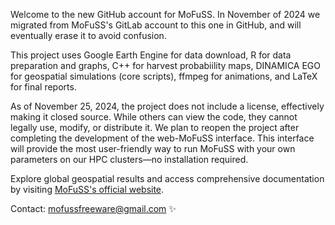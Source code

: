 Welcome to the new GitHub account for MoFuSS. In November of 2024 we migrated from MoFuSS's GitLab account to this one in GitHub, and will eventually erase it to avoid confusion.

This project uses Google Earth Engine for data download, R for data preparation and graphs, C++ for harvest probabiility maps, DINAMICA EGO for geospatial simulations (core scripts), ffmpeg for animations, and LaTeX for final reports.

As of November 25, 2024, the project does not include a license, effectively making it closed source. While others can view the code, they cannot legally use, modify, or distribute it. We plan to reopen the project after completing the development of the web-MoFuSS interface. This interface will provide the most user-friendly way to run MoFuSS with your own parameters on our HPC clusters—no installation required.

Explore global geospatial results and access comprehensive documentation by visiting [MoFuSS's official website](https://www.mofuss.unam.mx/).

Contact: mofussfreeware@gmail.com :sparkles:

<!--
## Hi there 👋
Looking good!  -RP

**mofuss/mofuss** is a ✨ _special_ ✨ repository because its `README.md` (this file) appears on your GitHub profile.

Here are some ideas to get you started:

- 🔭 I’m currently working on ...
- 🌱 I’m currently learning ...
- 👯 I’m looking to collaborate on ...
- 🤔 I’m looking for help with ...
- 💬 Ask me about ...
- 📫 How to reach me: ...
- 😄 Pronouns: ...
- ⚡ Fun fact: ...
-->

